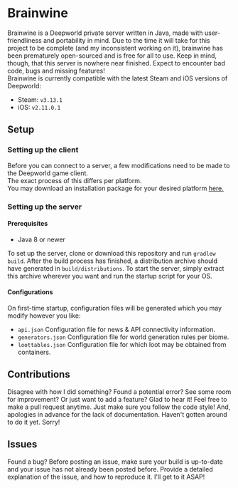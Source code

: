 # Brainwine

Brainwine is a Deepworld private server written in Java, made with user-friendliness and portability in mind.
Due to the time it will take for this project to be complete (and my inconsistent working on it), brainwine has been prematurely open-sourced
and is free for all to use. Keep in mind, though, that this server is nowhere near finished. Expect to encounter bad code, bugs and missing features!\
Brainwine is currently compatible with the latest Steam and iOS versions of Deepworld:
- Steam: `v3.13.1`
- iOS: `v2.11.0.1`

## Setup

### Setting up the client

Before you can connect to a server, a few modifications need to be made to the Deepworld game client.\
The exact process of this differs per platform.\
You may download an installation package for your desired platform [here.](https://github.com/kuroppoi/brainwine/releases)

### Setting up the server

#### Prerequisites

- Java 8 or newer

To set up the server, clone or download this repository and run `gradlew build`.
After the build process has finished, a distribution archive should have generated in `build/distributions`.
To start the server, simply extract this archive wherever you want and run the startup script for your OS.

#### Configurations

On first-time startup, configuration files will be generated which you may modify however you like:
- `api.json` Configuration file for news & API connectivity information.
- `generators.json` Configuration file for world generation rules per biome.
- `loottables.json` Configuration file for which loot may be obtained from containers.

## Contributions

Disagree with how I did something? Found a potential error? See some room for improvement? Or just want to add a feature?
Glad to hear it! Feel free to make a pull request anytime. Just make sure you follow the code style!
And, apologies in advance for the lack of documentation. Haven't gotten around to do it yet. Sorry!

## Issues

Found a bug? Before posting an issue, make sure your build is up-to-date and your issue has not already been posted before.
Provide a detailed explanation of the issue, and how to reproduce it. I'll get to it ASAP!